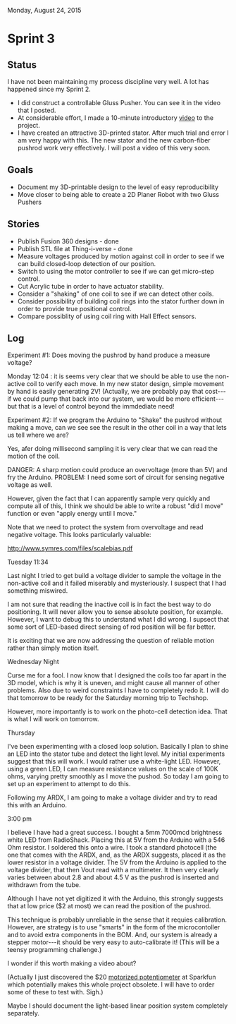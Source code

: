 Monday, August 24, 2015

# Sprint 3

## Status

I have not been maintaining my process discipline very well.  A lot has happened since my Sprint 2.

* I did construct a controllable Gluss Pusher.  You can see it in the video that I posted.
* At considerable effort, I made a 10-minute introductory [video](https://youtu.be/cpzPVwBoE_4) to the project.
* I have created an attractive 3D-printed stator. After much trial and error I am very happy with this. The new stator
and the new carbon-fiber pushrod work very effectively.  I will post a video of this very soon.

## Goals

* Document my 3D-printable design to the level of easy reproducibility
* Move closer to being able to create a 2D Planer Robot with two Gluss Pushers

## Stories

* Publish Fusion 360 designs - done
* Publish STL file at Thing-i-verse - done
* Measure voltages produced by motion against coil in order to see if we can build closed-loop detection of our position.
* Switch to using the motor controller to see if we can get micro-step control.
* Cut Acrylic tube in order to have actuator stability.
* Consider a "shaking" of one coil to see if we can detect other coils.
* Consider possibility of building coil rings into the stator further down in order to provide true positional control.
* Compare possiblity of using coil ring with Hall Effect sensors.

## Log

Experiment #1: Does moving the pushrod by hand produce a measure voltage?

Monday 12:04 : it is seems very clear that we should be able to use the non-active coil to verify each move. In my new stator design, simple movement by hand is easily generating 2V! (Actually, we are probably pay that cost---if we could pump that back into our system, we would be more efficient---but that is a level of control beyond the immdediate need! 

Experiment #2: If we program the Arduino to "Shake" the pushrod without making a move, can we see see the result in the other coil in a way that lets us tell where we are?

Yes, afer doing millisecond sampling it is very clear that we can read the motion of the coil.

DANGER: A sharp motion could produce an overvoltage (more than 5V) and fry the Arduino.
PROBLEM: I need some sort of circuit for sensing negative voltage as well.

However, given the fact that I can apparently sample very quickly and compute all of this, I think we should be able to write a robust "did I move" function or even "apply energy until I move."

Note that we need to protect the system from overvoltage and read negative voltage.  This looks particularly valuable:

http://www.symres.com/files/scalebias.pdf

Tuesday 11:34

Last night I tried to get build a voltage divider to sample the voltage in the non-active coil and it failed miserably and mysteriously.  I suspect that I had something miswired.

I am not sure that reading the inactive coil is in fact the best way to do positioning.  It will never allow you to sense absolute position, for example.  However, I want to debug this to understand what I did wrong.  I supsect that some sort of LED-based direct sensing of rod position will be far better.

It is exciting that we are now addressing the question of reliable motion rather than simply motion itself.

Wednesday Night

Curse me for a fool.  I now know that I designed the coils too far apart in the 3D model, which is why it is uneven, and might cause all manner of other problems.  Also due to weird constraints I have to completely redo it.  I will do that tomorrow to be ready for the Saturday morning trip to Techshop.

However, more importantly is to work on the photo-cell detection idea.  That is what I will work on tomorrow.

Thursday

I've been experimenting with a closed loop solution.  Basically I plan to shine an LED into the stator tube and detect the light level.  My initial experiments suggest that  this will work. I would rather use a white-light LED. However, using a green LED, I can measure resistance values on the scale of 100K ohms, varying pretty smoothly as I move the pushod.  So today I am going to set up an experiment to attempt to do this.

Following my ARDX, I am going to make a voltage divider and try to read this with an Arduino.

3:00 pm

I believe I have had a great success.  I bought a 5mm 7000mcd brightness white LED from RadioShack.  Placing this at 5V from the Arduino with a 546 Ohm resistor. I soldered this onto a wire.  I took a standard photocell (the one that comes with the ARDX, and, as the ARDX suggests, placed it as the lower resistor in a voltage divider.  The 5V from the Arduino is applied to the voltage divider, that then Vout read with a multimeter.  It then very clearly varies between about 2.8 and about 4.5 V as the pushrod is inserted and withdrawn from the tube.

Although I have not yet digitized it with the Arduino, this strongly suggests that at low price ($2 at most) we can read the position of the pushrod.

This technique is probably unreliable in the sense that it requies calibration.  However, are strategy is to use "smarts" in the form of the microcontoller and to avoid extra components in the BOM.  And, our system is already a stepper motor---it should be very easy to auto-calibrate it!  (This will be a teensy programming challenge.)

I wonder if this worth making a video about?

(Actually I just discovered the $20 [motorized potentiometer](https://www.sparkfun.com/products/10976?gclid=Cj0KEQjw6vquBRCow62uo-_J_YYBEiQAMO6HijfyBuLo_aqcKEksxdn2kE-gfHNRWyhovlxQJRjpF4AaAvG_8P8HAQ) at Sparkfun which potentially makes this whole project obsolete. I will have to order some of these to test with. Sigh.)

Maybe I should document the light-based linear position system completely separately.




